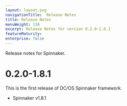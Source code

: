 ```yaml
---
layout: layout.pug
navigationTitle:  Release Notes
title: Release Notes
menuWeight: 130
excerpt: Release Notes for version 0.2.0-1.8.1
featureMaturity:
enterprise: false
---
```


Release notes for Spinnaker.

# 0.2.0-1.8.1

This is the first release of DC/OS Spinnaker framework.

* Spinnaker v1.8.1
